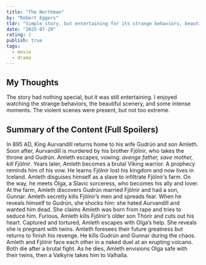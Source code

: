 ```yaml
---
title: "The Northman"
by: "Robert Eggers"
tldr: "Simple story, but entertaining for its strange behaviors, beautiful scenery, and violence."
date: "2025-07-29"
rating: 1
publish: true
tags:
  - movie
  - drama
---
```


## My Thoughts
The story had nothing special, but it was still entertaining. I enjoyed watching the strange behaviors, the beautiful scenery, and some intense moments. The violent scenes were present, but not too extreme.

## Summary of the Content (Full Spoilers)

In 895 AD, King Aurvandill returns home to his wife Gudrún and son Amleth. Soon after, Aurvandill is murdered by his brother Fjölnir, who takes the throne and Gudrún. Amleth escapes, vowing: *avenge father, save mother, kill Fjölnir*.
Years later, Amleth becomes a brutal Viking warrior. A prophecy reminds him of his vow. He learns Fjölnir lost his kingdom and now lives in Iceland. Amleth disguises himself as a slave to infiltrate Fjölnir’s farm.
On the way, he meets Olga, a Slavic sorceress, who becomes his ally and lover. At the farm, Amleth discovers Gudrún married Fjölnir and had a son, Gunnar.
Amleth secretly kills Fjölnir’s men and spreads fear. When he reveals himself to Gudrún, she shocks him: she hated Aurvandill and wanted him dead. She claims Amleth was born from rape and tries to seduce him.
Furious, Amleth kills Fjölnir’s older son Thórir and cuts out his heart. Captured and tortured, Amleth escapes with Olga’s help. She reveals she is pregnant with twins.
Amleth foresees their future greatness but returns to finish his revenge. He kills Gudrún and Gunnar during the chaos.
Amleth and Fjölnir face each other in a naked duel at an erupting volcano. Both die after a brutal fight. As he dies, Amleth envisions Olga safe with their twins, then a Valkyrie takes him to Valhalla.

